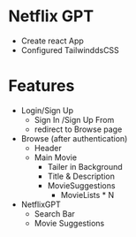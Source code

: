 # Netflix GPT

- Create react App
- Configured TailwinddsCSS

# Features
- Login/Sign Up
    - Sign In  /Sign Up From
    - redirect to Browse page
- Browse (after authentication)
    - Header
    - Main Movie
        - Tailer in Background
        - Title & Description
        - MovieSuggestions
            - MovieLists * N
- NetflixGPT
    - Search Bar
    - Movie Suggestions